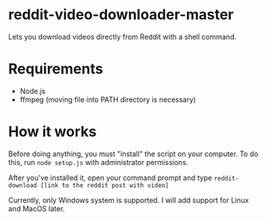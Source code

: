 # reddit-video-downloader-master
Lets you download videos directly from Reddit with a shell command.

# Requirements
- Node.js
- ffmpeg (moving file into PATH directory is necessary)

# How it works
Before doing anything, you must "install" the script on your computer. To do this, run `node setup.js` with administrator permissions.

After you've installed it, open your command prompt and type `reddit-download [link to the reddit post with video]`

Currently, only Windows system is supported. I will add support for Linux and MacOS later.
